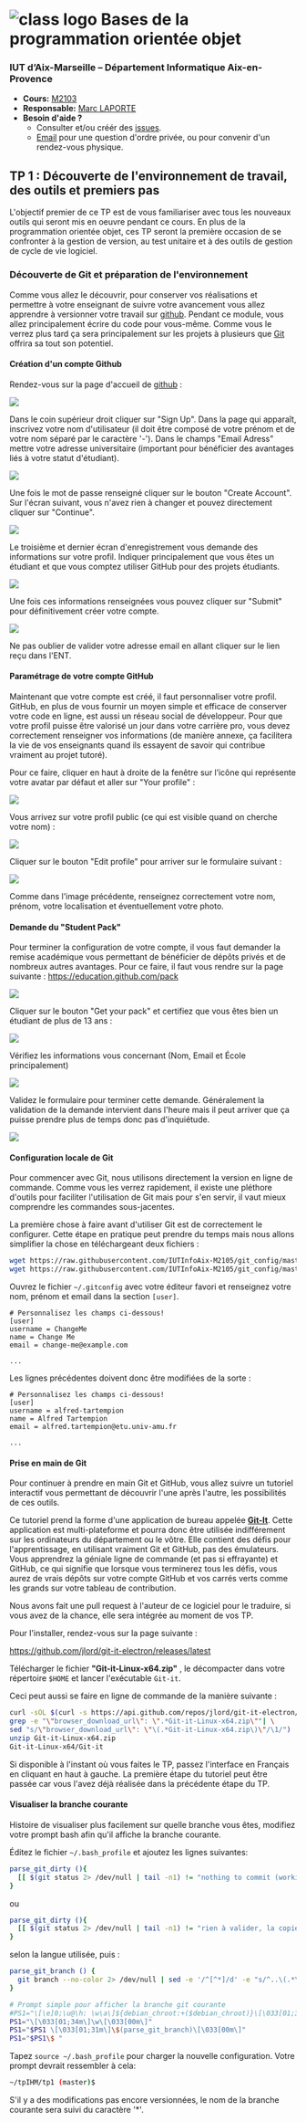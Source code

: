 # <img src="https://raw.githubusercontent.com/IUTInfoAix-M2105/Syllabus/master/assets/logo.png" alt="class logo" class="logo"/> Bases de la programmation orientée objet 

### IUT d’Aix-Marseille – Département Informatique Aix-en-Provence

* **Cours:** [M2103](http://cache.media.enseignementsup-recherche.gouv.fr/file/25/09/7/PPN_INFORMATIQUE_256097.pdf)
* **Responsable:** [Marc LAPORTE](mailto:marc.laporte@univ-amu.fr)
* **Besoin d'aide ?**
    * Consulter et/ou créér des [issues](https://github.com/IUTInfoAix-M2105/tp1/issues).
    * [Email](mailto:marc.laporte@univ-amu.fr) pour une question d'ordre privée, ou pour convenir d'un rendez-vous physique.

## TP 1 : Découverte de l'environnement de travail, des outils et premiers pas

L'objectif premier de ce TP est de vous familiariser avec tous les nouveaux outils qui seront mis en oeuvre pendant ce cours. 
En plus de la programmation orientée objet, ces TP seront la première occasion de se confronter à la gestion de version, au test unitaire et à des outils de gestion de cycle de vie logiciel.

### Découverte de Git et préparation de l'environnement

Comme vous allez le découvrir, pour conserver vos réalisations et permettre à votre enseignant de suivre votre 
avancement vous allez apprendre à versionner votre travail sur [github](https://github.com/). Pendant ce module, 
vous allez principalement écrire du code pour vous-même. Comme vous le verrez plus tard ça sera principalement sur 
les projets à plusieurs que [Git](https://git-scm.com/) offrira sa tout son potentiel.

#### Création d'un compte Github

Rendez-vous sur la page d'accueil de [github](https://github.com/) :

![](src/main/resources/assets/ecran_d_accueil.png)

Dans le coin supérieur droit cliquer sur "Sign Up". Dans la page qui apparaît, inscrivez votre nom d'utilisateur (il doit être composé de votre prénom et de votre nom séparé par le caractère '-'). 
Dans le champs "Email Adress" mettre votre adresse universitaire (important pour bénéficier des avantages liés à votre statut d'étudiant). 

![](src/main/resources/assets/join_github2.png)

Une fois le mot de passe renseigné cliquer sur le bouton "Create Account". Sur l'écran suivant, vous n'avez rien à changer et pouvez directement cliquer sur "Continue".

![](src/main/resources/assets/welcom_to_github.png)

Le troisième et dernier écran d'enregistrement vous demande des informations sur votre profil. Indiquer principalement que vous êtes un étudiant et que vous comptez utiliser GitHub pour des projets étudiants.

![](src/main/resources/assets/welcom_to_github2.png)

Une fois ces informations renseignées vous pouvez cliquer sur "Submit" pour définitivement créer votre compte.

![](src/main/resources/assets/dashboard_github.png)

Ne pas oublier de valider votre adresse email en allant cliquer sur le lien reçu dans l'ENT.

#### Paramétrage de votre compte GitHub

Maintenant que votre compte est créé, il faut personnaliser votre profil. GitHub, en plus de vous fournir un moyen simple 
et efficace de conserver votre code en ligne, est aussi un réseau social de développeur. Pour que votre profil puisse 
être valorisé un jour dans votre carrière pro, vous devez correctement renseigner vos informations (de manière annexe, 
ça facilitera la vie de vos enseignants quand ils essayent de savoir qui contribue vraiment au projet tutoré).

Pour ce faire, cliquer en haut à droite de la fenêtre sur l’icône qui représente votre avatar par défaut et aller sur "Your profile"  :

![](src/main/resources/assets/your_profile.png)

Vous arrivez sur votre profil public (ce qui est visible quand on cherche votre nom) :

![](src/main/resources/assets/profil_public.png)

Cliquer sur le bouton "Edit profile" pour arriver sur le formulaire suivant :

![](src/main/resources/assets/edition_profil_public.png)

Comme dans l'image précédente, renseignez correctement votre nom, prénom, votre localisation et éventuellement votre photo.

#### Demande du "Student Pack"

Pour terminer la configuration de votre compte, il vous faut demander la remise académique vous permettant de bénéficier 
de dépôts privés et de nombreux autres avantages. Pour ce faire, il faut vous rendre sur la page suivante : https://education.github.com/pack

![](src/main/resources/assets/student_pack.png)

Cliquer sur le bouton "Get your pack" et certifiez que vous êtes bien un étudiant de plus de 13 ans : 

![](src/main/resources/assets/im_a_student.png)

Vérifiez les informations vous concernant (Nom, Email et École principalement)

![](src/main/resources/assets/request_a_discount.png)

Validez le formulaire pour terminer cette demande. Généralement la validation de la demande intervient dans l'heure mais 
il peut arriver que ça puisse prendre plus de temps donc pas d'inquiétude.
 
![](src/main/resources/assets/discount_submiting.png)

#### Configuration locale de Git

Pour commencer avec Git, nous utilisons directement la version en ligne de commande. Comme vous les verrez rapidement, 
il existe une  pléthore d'outils pour faciliter l'utilisation de Git mais pour s'en servir, il vaut mieux comprendre les 
commandes sous-jacentes.

La première chose à faire avant d'utiliser Git est de correctement le configurer. Cette étape en pratique peut prendre 
du temps mais nous allons simplifier la chose en téléchargeant deux fichiers : 

```sh
wget https://raw.githubusercontent.com/IUTInfoAix-M2105/git_config/master/gitconfig -O ~/.gitconfig
wget https://raw.githubusercontent.com/IUTInfoAix-M2105/git_config/master/githelpers -O ~/.githelpers
```

Ouvrez le fichier `~/.gitconfig` avec votre éditeur favori et renseignez votre nom, prénom et email dans la 
section `[user]`.
```
# Personnalisez les champs ci-dessous!
[user]
username = ChangeMe
name = Change Me
email = change-me@example.com

...

```
Les lignes précédentes doivent donc être modifiées de la sorte :

```
# Personnalisez les champs ci-dessous!
[user]
username = alfred-tartempion
name = Alfred Tartempion
email = alfred.tartempion@etu.univ-amu.fr

...

```

#### Prise en main de Git

Pour continuer à prendre en main Git et GitHub, vous allez suivre un tutoriel interactif vous permettant de découvrir 
l'une après l'autre, les possibilités de ces outils. 

Ce tutoriel prend la forme d'une application de bureau appelée **[Git-It](https://github.com/jlord/git-it-electron)**. 
Cette application est multi-plateforme et pourra donc être utilisée indifférement sur les ordinateurs du département ou 
le vôtre. Elle contient des défis pour l'apprentissage, en utilisant vraiment Git et GitHub, pas des émulateurs. 
Vous apprendrez la géniale ligne de commande (et pas si effrayante) et GitHub, ce qui signifie que lorsque 
vous terminerez tous les défis, vous aurez de vrais dépôts sur votre compte GitHub et vos carrés verts comme les grands 
sur votre tableau de contribution.

Nous avons fait une pull request à l'auteur de ce logiciel pour le traduire, si vous avez de la chance, elle sera intégrée 
au moment de vos TP.

Pour l'installer, rendez-vous sur la page suivante : 

https://github.com/jlord/git-it-electron/releases/latest

Télécharger le fichier **"Git-it-Linux-x64.zip"** , le décompacter dans votre répertoire `$HOME` et lancer l'exécutable `Git-it`.

Ceci peut aussi se faire en ligne de commande de la manière suivante : 
```sh
curl -sOL $(curl -s https://api.github.com/repos/jlord/git-it-electron/releases/latest| \
grep -e "\"browser_download_url\": \".*Git-it-Linux-x64.zip\""| \
sed "s/\"browser_download_url\": \"\(.*Git-it-Linux-x64.zip\)\"/\1/")
unzip Git-it-Linux-x64.zip
Git-it-Linux-x64/Git-it
```

Si disponible à l'instant où vous faites le TP, passez l'interface en Français en cliquant en haut à gauche. La première 
étape du tutoriel peut être passée car vous l'avez déjà réalisée dans la précédente étape du TP.

#### Visualiser la branche courante

Histoire de visualiser plus facilement sur quelle branche vous êtes, modifiez votre prompt bash afin qu'il affiche la
branche courante.

Éditez le fichier `~/.bash_profile` et ajoutez les lignes suivantes:

```sh
parse_git_dirty (){
  [[ $(git status 2> /dev/null | tail -n1) != "nothing to commit (working directory clean)" ]] && echo "*"
}
```
ou
```sh
parse_git_dirty (){
  [[ $(git status 2> /dev/null | tail -n1) != "rien à valider, la copie de travail est propre" ]] && echo "*"
}
```
selon la langue utilisée, puis :

```sh
parse_git_branch () {
  git branch --no-color 2> /dev/null | sed -e '/^[^*]/d' -e "s/^..\(.*\)/(\1$(parse_git_dirty))/"
}

# Prompt simple pour afficher la branche git courante
#PS1="\[\e]0;\u@\h: \w\a\]${debian_chroot:+($debian_chroot)}\[\033[01;32m\]\u@\h\[\033[00m\]"
PS1="\[\033[01;34m\]\w\[\033[00m\]" 
PS1="$PS1 \[\033[01;31m\]\$(parse_git_branch)\[\033[00m\]"
PS1="$PS1\$ "
```

Tapez `source ~/.bash_profile` pour charger la nouvelle configuration. Votre prompt devrait ressembler à cela:

```sh
~/tpIHM/tp1 (master)$
```

S'il y a des modifications pas encore versionnées, le nom de la branche courante sera suivi du caractère '*'.

